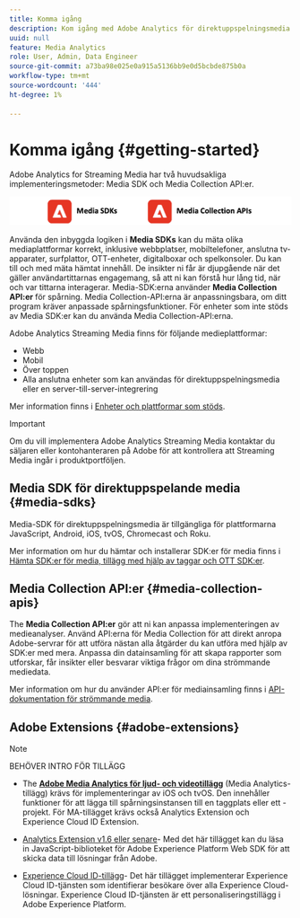 ```yaml
---
title: Komma igång
description: Kom igång med Adobe Analytics för direktuppspelningsmedia.
uuid: null
feature: Media Analytics
role: User, Admin, Data Engineer
source-git-commit: a73ba98e025e0a915a5136bb9e0d5bcbde875b0a
workflow-type: tm+mt
source-wordcount: '444'
ht-degree: 1%

---
```



# Komma igång {#getting-started}

Adobe Analytics for Streaming Media har två huvudsakliga implementeringsmetoder: Media SDK och Media Collection API:er.

![metoder](assets/getting-started2.png)

Använda den inbyggda logiken i **Media SDKs** kan du mäta olika mediaplattformar korrekt, inklusive webbplatser, mobiltelefoner, anslutna tv-apparater, surfplattor, OTT-enheter, digitalboxar och spelkonsoler. Du kan till och med mäta hämtat innehåll. De insikter ni får är djupgående när det gäller användartittarnas engagemang, så att ni kan förstå hur lång tid, när och var tittarna interagerar. Media-SDK:erna använder **Media Collection API:er** för spårning. Media Collection-API:erna är anpassningsbara, om ditt program kräver anpassade spårningsfunktioner. För enheter som inte stöds av Media SDK:er kan du använda Media Collection-API:erna.

Adobe Analytics Streaming Media finns för följande medieplattformar:

* Webb
* Mobil
* Över toppen
* Alla anslutna enheter som kan användas för direktuppspelningsmedia eller en server-till-server-integrering

Mer information finns i [Enheter och plattformar som stöds](#_Supported_devices_and).

>[!IMPORTANT]
>
>Om du vill implementera Adobe Analytics Streaming Media kontaktar du säljaren eller kontohanteraren på Adobe för att kontrollera att Streaming Media ingår i produktportföljen.

## Media SDK för direktuppspelande media {#media-sdks}

Media-SDK för direktuppspelningsmedia är tillgängliga för plattformarna JavaScript, Android, iOS, tvOS, Chromecast och Roku.

Mer information om hur du hämtar och installerar SDK:er för media finns i [Hämta SDK:er för media, tillägg med hjälp av taggar och OTT SDK:er](/help/getting-started/download-sdks.md).


## Media Collection API:er {#media-collection-apis}

The **Media Collection API:er** gör att ni kan anpassa implementeringen av medieanalyser. Använd API:erna för Media Collection för att direkt anropa Adobe-servrar för att utföra nästan alla åtgärder du kan utföra med hjälp av SDK:er med mera. Anpassa din datainsamling för att skapa rapporter som utforskar, får insikter eller besvarar viktiga frågor om dina strömmande mediedata.

Mer information om hur du använder API:er för mediainsamling finns i [API-dokumentation för strömmande media](/help/implementation/media-collection-api/mc-api-overview.md).

## Adobe Extensions {#adobe-extensions}

>[!NOTE]
>
>BEHÖVER INTRO FÖR TILLÄGG

* The [**Adobe Media Analytics för ljud- och videotillägg**](https://experienceleague.adobe.com/docs/experience-platform/tags/extensions/adobe/media-analytics/overview.html?lang=en) (Media Analytics-tillägg) krävs för implementeringar av iOS och tvOS. Den innehåller funktioner för att lägga till spårningsinstansen till en taggplats eller ett -projekt. För MA-tillägget krävs också Analytics Extension och Experience Cloud ID Extension.

* [Analytics Extension v1.6 eller senare](https://experienceleague.adobe.com/docs/experience-platform/tags/extensions/adobe/analytics/overview.html?lang=en)- Med det här tillägget kan du läsa in JavaScript-biblioteket för Adobe Experience Platform Web SDK för att skicka data till lösningar från Adobe.

* [Experience Cloud ID-tillägg](https://experienceleague.adobe.com/docs/experience-platform/tags/extensions/adobe/id-service/overview.html?lang=en)- Det här tillägget implementerar Experience Cloud ID-tjänsten som identifierar besökare över alla Experience Cloud-lösningar. Experience Cloud ID-tjänsten är ett personaliseringstillägg i Adobe Experience Platform.
